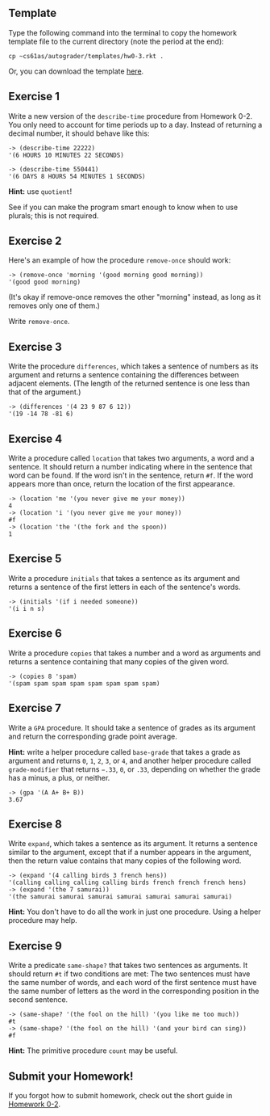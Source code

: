 ## Template

Type the following command into the terminal to copy the homework template file to the current directory (note the period at the end):

```
cp ~cs61as/autograder/templates/hw0-3.rkt .
```

Or, you can download the template [here](http://inst.eecs.berkeley.edu/~cs61as/templates/hw0-3.rkt).

## Exercise 1

  
Write a new version of the `describe-time` procedure from Homework 0-2. You only need to account for time periods up to a day. Instead of returning a decimal number, it should behave like this:

```
-> (describe-time 22222)
'(6 HOURS 10 MINUTES 22 SECONDS)

-> (describe-time 550441)
'(6 DAYS 8 HOURS 54 MINUTES 1 SECONDS)
```

**Hint:** use `quotient`!

See if you can make the program smart enough to know when to use plurals;  this is not required.

## Exercise 2
  
Here's an example of how the procedure `remove-once` should work:

```
-> (remove-once 'morning '(good morning good morning))
'(good good morning)
```

(It's okay if remove-once removes the other "morning" instead, as long as it removes only one of them.)

Write `remove-once`.

## Exercise 3
  
Write the procedure `differences`, which takes a sentence of numbers as its argument and returns a sentence containing the differences between adjacent elements. (The length of the returned sentence is one less than that of the argument.)

```
-> (differences '(4 23 9 87 6 12))
'(19 -14 78 -81 6)
```

## Exercise 4

Write a procedure called `location` that takes two arguments, a word and a sentence. It should return a number indicating where in the sentence that word can be found. If the word isn't in the sentence, return `#f`. If the word appears more than once, return the location of the first appearance.

```
-> (location 'me '(you never give me your money))
4
-> (location 'i '(you never give me your money))
#f
-> (location 'the '(the fork and the spoon))
1
```

## Exercise 5

  
Write a procedure `initials` that takes a sentence as its argument and returns a sentence of the first letters in each of the sentence's words.

```
-> (initials '(if i needed someone))
'(i i n s)
```

## Exercise 6
  
Write a procedure `copies` that takes a number and a word as arguments and returns a sentence containing that many copies of the given word.

```
-> (copies 8 'spam)
'(spam spam spam spam spam spam spam spam)
```

## Exercise 7

  
Write a `GPA` procedure. It should take a sentence of grades as its argument and return the corresponding grade point average. 

**Hint:** write a helper procedure called `base-grade` that takes a grade as argument and returns `0`, `1`, `2`, `3`, or `4`, and another helper procedure called `grade-modifier` that returns `−.33`, `0`, or `.33`, depending on whether the grade has a minus, a plus, or neither.

```
-> (gpa '(A A+ B+ B))
3.67
```

## Exercise 8

  
Write `expand`, which takes a sentence as its argument. It returns a sentence similar to the argument, except that if a number appears in the argument, then the return value contains that many copies of the following word.

```
-> (expand '(4 calling birds 3 french hens))
'(calling calling calling calling birds french french french hens)
-> (expand '(the 7 samurai))
'(the samurai samurai samurai samurai samurai samurai samurai)
```

**Hint:** You don't have to do all the work in just one procedure. Using a helper procedure may help.

## Exercise 9
  
Write a predicate `same-shape?` that takes two sentences as arguments. It should return `#t` if two conditions are met: The two sentences must have the same number of words, and each word of the first sentence must have the same number of letters as the word in the corresponding position in the second sentence.

```
-> (same-shape? '(the fool on the hill) '(you like me too much))
#t
-> (same-shape? '(the fool on the hill) '(and your bird can sing))
#f
```

**Hint:** The primitive procedure `count` may be useful.

## Submit your Homework!

If you forgot how to submit homework, check out the short guide in [Homework 0-2](/textbook/homework-0.2.html).